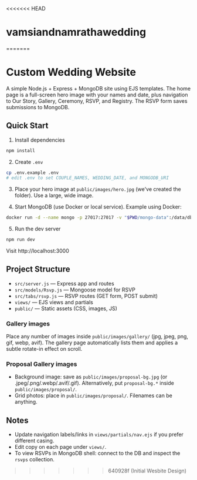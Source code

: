 <<<<<<< HEAD
# vamsiandnamrathawedding
=======
# Custom Wedding Website

A simple Node.js + Express + MongoDB site using EJS templates. The home page is a full-screen hero image with your names and date, plus navigation to Our Story, Gallery, Ceremony, RSVP, and Registry. The RSVP form saves submissions to MongoDB.

## Quick Start

1. Install dependencies

```bash
npm install
```

2. Create `.env`

```bash
cp .env.example .env
# edit .env to set COUPLE_NAMES, WEDDING_DATE, and MONGODB_URI
```

3. Place your hero image at `public/images/hero.jpg` (we've created the folder). Use a large, wide image.

4. Start MongoDB (use Docker or local service). Example using Docker:

```bash
docker run -d --name mongo -p 27017:27017 -v "$PWD/mongo-data":/data/db mongo:7
```

5. Run the dev server

```bash
npm run dev
```

Visit http://localhost:3000

## Project Structure

- `src/server.js` — Express app and routes
- `src/models/Rsvp.js` — Mongoose model for RSVP
- `src/tabs/rsvp.js` — RSVP routes (GET form, POST submit)
- `views/` — EJS views and partials
- `public/` — Static assets (CSS, images, JS)

### Gallery images

Place any number of images inside `public/images/gallery/` (jpg, jpeg, png, gif, webp, avif). The gallery page automatically lists them and applies a subtle rotate-in effect on scroll.

### Proposal Gallery images

- Background image: save as `public/images/proposal-bg.jpg` (or .jpeg/.png/.webp/.avif/.gif). Alternatively, put `proposal-bg.*` inside `public/images/proposal/`.
- Grid photos: place in `public/images/proposal/`. Filenames can be anything.

## Notes

- Update navigation labels/links in `views/partials/nav.ejs` if you prefer different casing.
- Edit copy on each page under `views/`.
- To view RSVPs in MongoDB shell: connect to the DB and inspect the `rsvps` collection.
>>>>>>> 640928f (Initial Wesbite Design)

